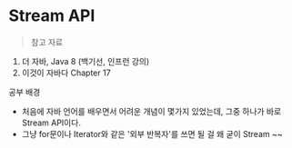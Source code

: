 # Stream API

> 참고 자료

1. 더 자바, Java 8 (백기선, 인프런 강의)
2. 이것이 자바다 Chapter 17

공부 배경

- 처음에 자바 언어를 배우면서 어려운 개념이 몇가지 있었는데, 그중 하나가 바로 Stream API이다.
- 그냥 for문이나 Iterator와 같은 '외부 반복자'를 쓰면 될 걸 왜 굳이 Stream ~~
